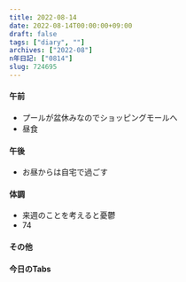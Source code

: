 ```yaml
---
title: 2022-08-14
date: 2022-08-14T00:00:00+09:00
draft: false
tags: ["diary", ""]
archives: ["2022-08"]
n年日記: ["0814"]
slug: 724695
---
```

#### 午前
- プールが盆休みなのでショッピングモールへ
- 昼食
#### 午後
- お昼からは自宅で過ごす
#### 体調
- 来週のことを考えると憂鬱
- 74
#### その他
#### 今日のTabs
